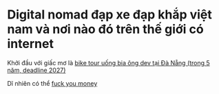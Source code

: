 # Digital nomad đạp xe đạp khắp việt nam và nơi nào đó trên thế giới có internet

Khởi đầu với giấc mơ là [bike tour uống bia ông dev tại Đà Nẵng (trong 5 năm, deadline 2027)](bike%20tour%20uống%20bia%20ông%20dev%20tại%20Đà%20Nẵng%20(trong%205%20năm,%20deadline%202027).md)

Dĩ nhiên có thể [fuck you money](fuck%20you%20money.md)